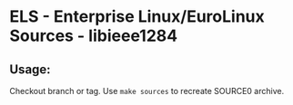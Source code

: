 # ELS - Enterprise Linux/EuroLinux Sources - libieee1284
 
## Usage:
  Checkout branch or tag. Use `make sources` to recreate  SOURCE0 archive.

